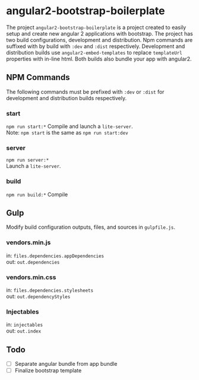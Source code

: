 # angular2-bootstrap-boilerplate
The project `angular2-bootstrap-boilerplate` is a project created to easily setup and create new angular 2 applications with bootstrap. The project has two build configurations, development and distribution. Npm commands are suffixed with by build with `:dev` and `:dist` respectively. Development and distribution builds use `angular2-embed-templates` to replace `templateUrl` properties with in-line html. Both builds also bundle your app with angular2.

## NPM Commands
The following commands must be prefixed with `:dev` or `:dist` for development and distribution builds respectively.
### start
`npm run start:*`
Compile and launch a `lite-server`.  
Note: `npm start` is the same as `npm run start:dev`
### server
`npm run server:*`  
Launch a `lite-server`.
### build
`npm run build:*`
Compile
## Gulp
Modify build configuration outputs, files, and sources in `gulpfile.js`.
### vendors.min.js
in: `files.dependencies.appDependencies`  
out: `out.dependencies`
### vendors.min.css
in: `files.dependencies.stylesheets`  
out: `out.dependencyStyles`
### Injectables
in: `injectables`  
out: `out.index`
## Todo
- [ ] Separate angular bundle from app bundle
- [ ] Finalize bootstrap template